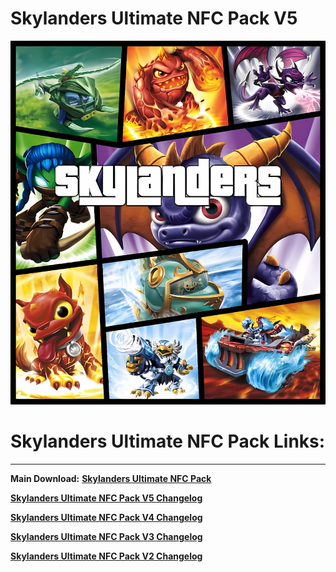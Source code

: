 # Skylanders Ultimate NFC Pack V5

![Skylanders Ultimate NFC Pack](https://raw.githubusercontent.com/t3hsuppli3r/Skylanders-Ultimate-NFC-Pack/main/Skylanders%20Ultimate%20NFC%20Pack.jpg)

# Skylanders Ultimate NFC Pack Links:
---------------------------------------------------
**Main Download:** **[Skylanders Ultimate NFC Pack](https://docs.google.com/document/d/1M3CXm2UcXLo1kuhYmAAtitfPJUJoyL47Ey95BYIt-Z0/edit?usp=sharing)**

**[Skylanders Ultimate NFC Pack V5 Changelog](https://docs.google.com/document/d/1UxdEStfN60ABPljXwCrP36FbOdZ9Dj1dMYvwWK2L-9Q/edit?usp=sharing)**

**[Skylanders Ultimate NFC Pack V4 Changelog](https://docs.google.com/document/d/1r64sxkm55jsvBMKduqWZwmOp9FDtjHomNFtomw3nJdU/edit?usp=sharing)**

**[Skylanders Ultimate NFC Pack V3 Changelog](https://docs.google.com/document/d/1ndbkee6pHPorC28meQ2YiHR8Tc0DkuckHOrXtq11PdI/edit?usp=sharing)**

**[Skylanders Ultimate NFC Pack V2 Changelog](https://docs.google.com/document/d/19OwVSVGK_SKrsw0Oy7fDZpqLzowmFkb9F1O8sGC0waU/edit?usp=sharing)**
